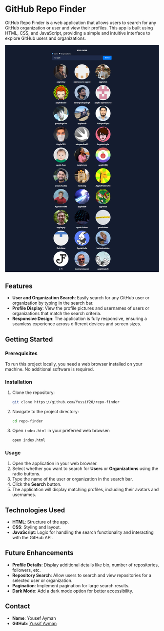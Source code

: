 # GitHub Repo Finder

GitHub Repo Finder is a web application that allows users to search for any GitHub organization or user and view their profiles. This app is built using HTML, CSS, and JavaScript, providing a simple and intuitive interface to explore GitHub users and organizations.

![GitHub Repo Finder Screenshot](./assets/screenshot.png)

## Features

- **User and Organization Search**: Easily search for any GitHub user or organization by typing in the search bar.
- **Profile Display**: View the profile pictures and usernames of users or organizations that match the search criteria.
- **Responsive Design**: The application is fully responsive, ensuring a seamless experience across different devices and screen sizes.

## Getting Started

### Prerequisites

To run this project locally, you need a web browser installed on your machine. No additional software is required.

### Installation

1. Clone the repository:

   ```bash
   git clone https://github.com/Yussif20/repo-finder
   ```

2. Navigate to the project directory:

   ```bash
   cd repo-finder
   ```

3. Open `index.html` in your preferred web browser:

   ```bash
   open index.html
   ```

### Usage

1. Open the application in your web browser.
2. Select whether you want to search for **Users** or **Organizations** using the radio buttons.
3. Type the name of the user or organization in the search bar.
4. Click the **Search** button.
5. The application will display matching profiles, including their avatars and usernames.

## Technologies Used

- **HTML**: Structure of the app.
- **CSS**: Styling and layout.
- **JavaScript**: Logic for handling the search functionality and interacting with the GitHub API.

## Future Enhancements

- **Profile Details**: Display additional details like bio, number of repositories, followers, etc.
- **Repository Search**: Allow users to search and view repositories for a selected user or organization.
- **Pagination**: Implement pagination for large search results.
- **Dark Mode**: Add a dark mode option for better accessibility.

## Contact

- **Name**: Yousef Ayman
- **GitHub**: [Yussif Ayman](https://github.com/Yussif20)
